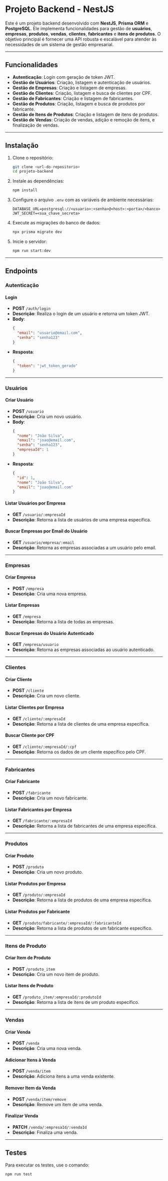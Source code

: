# **Projeto Backend - NestJS**

Este é um projeto backend desenvolvido com **NestJS**, **Prisma ORM** e **PostgreSQL**. Ele implementa funcionalidades para gestão de **usuários**, **empresas**, **produtos**, **vendas**, **clientes**, **fabricantes** e **itens de produtos**. O objetivo principal é fornecer uma API robusta e escalável para atender às necessidades de um sistema de gestão empresarial.

---

## **Funcionalidades**

- **Autenticação**: Login com geração de token JWT.
- **Gestão de Usuários**: Criação, listagem e autenticação de usuários.
- **Gestão de Empresas**: Criação e listagem de empresas.
- **Gestão de Clientes**: Criação, listagem e busca de clientes por CPF.
- **Gestão de Fabricantes**: Criação e listagem de fabricantes.
- **Gestão de Produtos**: Criação, listagem e busca de produtos por fabricante.
- **Gestão de Itens de Produtos**: Criação e listagem de itens de produtos.
- **Gestão de Vendas**: Criação de vendas, adição e remoção de itens, e finalização de vendas.

---

## **Instalação**

1. Clone o repositório:
   ```bash
   git clone <url-do-repositorio>
   cd projeto-backend
   ```

2. Instale as dependências:
   ```bash
   npm install
   ```

3. Configure o arquivo `.env` com as variáveis de ambiente necessárias:
   ```env
   DATABASE_URL=postgresql://<usuario>:<senha>@<host>:<porta>/<banco>
   JWT_SECRET=<sua_chave_secreta>
   ```

4. Execute as migrações do banco de dados:
   ```bash
   npx prisma migrate dev
   ```

5. Inicie o servidor:
   ```bash
   npm run start:dev
   ```

---

## **Endpoints**

### **Autenticação**

#### **Login**
- **POST** `/auth/login`
- **Descrição**: Realiza o login de um usuário e retorna um token JWT.
- **Body**:
  ```json
  {
    "email": "usuario@email.com",
    "senha": "senha123"
  }
  ```
- **Resposta**:
  ```json
  {
    "token": "jwt_token_gerado"
  }
  ```

---

### **Usuários**

#### **Criar Usuário**
- **POST** `/usuario`
- **Descrição**: Cria um novo usuário.
- **Body**:
  ```json
  {
    "nome": "João Silva",
    "email": "joao@email.com",
    "senha": "senha123",
    "empresaId": 1
  }
  ```
- **Resposta**:
  ```json
  {
    "id": 1,
    "nome": "João Silva",
    "email": "joao@email.com"
  }
  ```

#### **Listar Usuários por Empresa**
- **GET** `/usuario/:empresaId`
- **Descrição**: Retorna a lista de usuários de uma empresa específica.

#### **Buscar Empresas por Email do Usuário**
- **GET** `/usuario/empresa/:email`
- **Descrição**: Retorna as empresas associadas a um usuário pelo email.

---

### **Empresas**

#### **Criar Empresa**
- **POST** `/empresa`
- **Descrição**: Cria uma nova empresa.

#### **Listar Empresas**
- **GET** `/empresa`
- **Descrição**: Retorna a lista de todas as empresas.

#### **Buscar Empresas do Usuário Autenticado**
- **GET** `/empresa/usuario`
- **Descrição**: Retorna as empresas associadas ao usuário autenticado.

---

### **Clientes**

#### **Criar Cliente**
- **POST** `/cliente`
- **Descrição**: Cria um novo cliente.

#### **Listar Clientes por Empresa**
- **GET** `/cliente/:empresaId`
- **Descrição**: Retorna a lista de clientes de uma empresa específica.

#### **Buscar Cliente por CPF**
- **GET** `/cliente/:empresaId/:cpf`
- **Descrição**: Retorna os dados de um cliente específico pelo CPF.

---

### **Fabricantes**

#### **Criar Fabricante**
- **POST** `/fabricante`
- **Descrição**: Cria um novo fabricante.

#### **Listar Fabricantes por Empresa**
- **GET** `/fabricante/:empresaId`
- **Descrição**: Retorna a lista de fabricantes de uma empresa específica.

---

### **Produtos**

#### **Criar Produto**
- **POST** `/produto`
- **Descrição**: Cria um novo produto.

#### **Listar Produtos por Empresa**
- **GET** `/produto/:empresaId`
- **Descrição**: Retorna a lista de produtos de uma empresa específica.

#### **Listar Produtos por Fabricante**
- **GET** `/produto/fabricante/:empresaId/:fabricanteId`
- **Descrição**: Retorna a lista de produtos de um fabricante específico.

---

### **Itens de Produto**

#### **Criar Item de Produto**
- **POST** `/produto_item`
- **Descrição**: Cria um novo item de produto.

#### **Listar Itens de Produto**
- **GET** `/produto_item/:empresaId/:produtoId`
- **Descrição**: Retorna a lista de itens de um produto específico.

---

### **Vendas**

#### **Criar Venda**
- **POST** `/venda`
- **Descrição**: Cria uma nova venda.

#### **Adicionar Itens à Venda**
- **POST** `/venda/item`
- **Descrição**: Adiciona itens a uma venda existente.

#### **Remover Item da Venda**
- **POST** `/venda/item/remove`
- **Descrição**: Remove um item de uma venda.

#### **Finalizar Venda**
- **PATCH** `/venda/:empresaId/:vendaId`
- **Descrição**: Finaliza uma venda.

---

## **Testes**

Para executar os testes, use o comando:
```bash
npm run test
```
